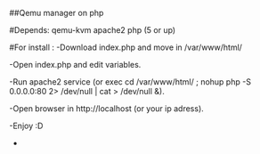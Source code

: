 
##Qemu manager on php

#Depends: qemu-kvm apache2 php (5 or up)

#For install : 
-Download index.php and move in /var/www/html/

-Open index.php and edit variables.

-Run apache2 service (or exec cd /var/www/html/ ; nohup php -S 0.0.0.0:80 2> /dev/null | cat > /dev/null &).

-Open browser in http://localhost (or your ip adress).

-Enjoy :D

-
